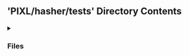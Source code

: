 ## 'PIXL/hasher/tests' Directory Contents

<details>
<summary>
<h3> Files </h3> 

</summary>

| **Code** | **User docs** |
| :--- | :--- |
| conftest.py | README.md |
| test_endpoints.py | |
| test_hashing.py | |
| __init__.py | |

</details>

